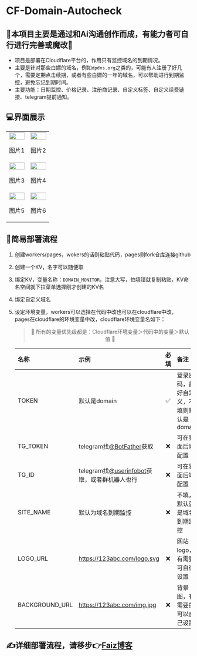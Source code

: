 # CF-Domain-Autocheck

## 🚨本项目主要是通过和Ai沟通创作而成，有能力者可自行进行完善或魔改🚨

* 项目是部署在Cloudflare平台的，作用只有监控域名的到期情况。
* 主要是针对那些白嫖的域名，例如`dpdns.org`之类的，可能有人注册了好几个，需要定期点击续期，或者有些白嫖的一年的域名，可以帮助进行到期监控，避免忘记到期时间。
* 主要功能：日期监控、价格记录、注册商记录、自定义标签、自定义续费链接、telegram提前通知。

## 💻界面展示
<div align="center">
  <table>
    <tr>
      <td width="50%">
        <img src="https://imgr2.952536.xyz/Hexo/Article/PixPin_2025-07-26_23-05-27.png" width="100%" />
        <p align="center">图片1</p>
      </td>
      <td width="50%">
        <img src="https://imgr2.952536.xyz/Hexo/Article/PixPin_2025-07-26_23-03-45.png" width="100%" />
        <p align="center">图片2</p>
      </td>
    </tr>
    <tr>
      <td width="50%">
        <img src="https://imgr2.952536.xyz/Hexo/Article/PixPin_2025-07-26_23-04-07.png" width="100%" />
        <p align="center">图片3</p>
      </td>
      <td width="50%">
        <img src="https://imgr2.952536.xyz/Hexo/Article/PixPin_2025-07-26_23-05-42.png" width="100%" />
        <p align="center">图片4</p>
      </td>
    </tr>
    <tr>
      <td width="50%">
        <img src="https://imgr2.952536.xyz/Hexo/Article/PixPin_2025-07-26_23-05-13.png" width="100%" />
        <p align="center">图片5</p>
      </td>
      <td width="50%">
        <img src="https://imgr2.952536.xyz/Hexo/Article/20250726233245913.png" width="100%" />
        <p align="center">图片6</p>
      </td>
    </tr>
  </table>
</div>

## 🚀简易部署流程
1. 创建workers/pages，wokers的话则粘贴代码，pages则fork仓库连接github
2. 创建一个KV，名字可以随便取
3. 绑定KV，变量名称：`DOMAIN_MONITOR`，注意大写，怕填错就复制粘贴，KV命名空间就下拉菜单选择刚才创建的KV名
4. 绑定自定义域名
5. 设定环境变量，workers可以选择在代码中改也可以在cloudflare中改，pages在cloudflare的环境变量中改，cloudflare环境变量名如下：

    > <center> 🚨 所有的变量优先级都是：Cloudflare环境变量＞代码中的变量＞默认值 🚨 </center>

    | 名称           | 示例                                                                     | 必填 | 备注                                     |
    |:---------------|:-------------------------------------------------------------------------|:----:|:-----------------------------------------|
    | TOKEN          | 默认是domain                                                             |  ✅️   | 登录密码，最好自定义，不填则默认是domain |
    | TG_TOKEN       | telegram找[@BotFather](https://t.me/BotFather)获取                       |  ❌️   | 可在界面后端配置                         |
    | TG_ID          | telegram找[@userinfobot](https://t.me/userinfobot)获取，或者群机器人也行 |  ❌️   | 可在界面后端配置                         |
    | SITE_NAME      | 默认为域名到期监控                                                       |  ❌️   | 不填，默认就是域名到期监控               |
    | LOGO_URL       | https://123abc.com/logo.svg                                              |  ❌️   | 网站logo，有需要可自行设置               |
    | BACKGROUND_URL | https://123abc.com/img.jpg                                               |  ❌️   | 背景图，有需要的可以自己设置             |

## ✍️详细部署流程，请移步👉[Faiz博客](https://blog.faiz.hidns.co/2025/07/26/Domain-AutoCheck%E5%9F%9F%E5%90%8D%E5%88%B0%E6%9C%9F%E7%9B%91%E6%8E%A7/)
